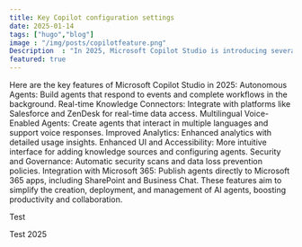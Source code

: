 ```yaml
---
title: Key Copilot configuration settings
date: 2025-01-14
tags: ["hugo","blog"]
image : "/img/posts/copilotfeature.png"
Description  : "In 2025, Microsoft Copilot Studio is introducing several new features to enhance the creation and management of autonomous AI agents. These updates include the ability to build agents that respond to events and complete workflows in the background, improving efficiency and automation. These features aim to simplify the creation, deployment, and management of AI agents, boosting productivity and collaboration."
featured: true
---
```


Here are the key features of Microsoft Copilot Studio in 2025:
Autonomous Agents: Build agents that respond to events and complete workflows in the background.
Real-time Knowledge Connectors: Integrate with platforms like Salesforce and ZenDesk for real-time data access.
Multilingual Voice-Enabled Agents: Create agents that interact in multiple languages and support voice responses.
Improved Analytics: Enhanced analytics with detailed usage insights.
Enhanced UI and Accessibility: More intuitive interface for adding knowledge sources and configuring agents.
Security and Governance: Automatic security scans and data loss prevention policies.
Integration with Microsoft 365: Publish agents directly to Microsoft 365 apps, including SharePoint and Business Chat.
These features aim to simplify the creation, deployment, and management of AI agents, boosting productivity and collaboration.

Test

Test 2025
